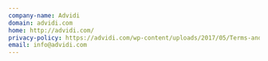 ```yaml
---
company-name: Advidi
domain: advidi.com
home: http://advidi.com/
privacy-policy: https://advidi.com/wp-content/uploads/2017/05/Terms-and-Conditions-October-2016.pdf
email: info@advidi.com
---
```




